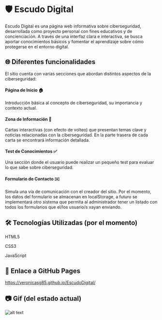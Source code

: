 # 🛡️ Escudo Digital
Escudo Digital es una página web informativa sobre ciberseguridad, desarrollada como proyecto personal con fines educativos y de concienciación. A través de una interfaz clara e interactiva, se busca aportar conocimientos básicos y fomentar el aprendizaje sobre cómo protegerse en el entorno digital.

## 🌐 Diferentes funcionalidades
El sitio cuenta con varias secciones que abordan distintos aspectos de la ciberseguridad:

#### Página de Inicio 🏠
Introducción básica al concepto de ciberseguridad, su importancia y contexto actual.

#### Zona de Información 🧠
Cartas interactivas (con efecto de volteo) que presentan temas clave y noticias relacionadas con la ciberseguridad. En la parte trasera de cada carta se encontrará información detallada.

#### Test de Conocimientos ✅
Una sección donde el usuario puede realizar un pequeño test para evaluar lo que sabe sobre ciberseguridad.

#### Formulario de Contacto ✉️
Simula una vía de comunicación con el creador del sitio. Por el momento, los datos del formulario se almacenan en localStorage, a futuro se implementará otro sistema que permita al administrador tener un listado con todos los formularios que el/los usuario/s vayan enviando.

## 🛠️ Tecnologías Utilizadas (por el momento)
HTML5

CSS3

JavaScript

## 📌 Enlace a GitHub Pages
https://veronicasg85.github.io/EscudoDigital/

## 📷 Gif (del estado actual)

![alt text](assets/img/Escudo-Digital-Brave-2025-05-15-17-35-53.gif)
